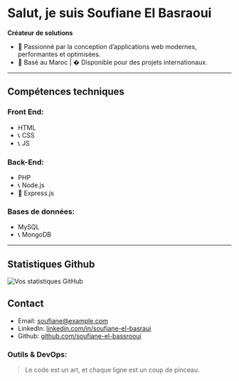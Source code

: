 # Salut, je suis Soufiane El Basraoui  
**Créateur de solutions**  

- 🍟 Passionné par la conception d’applications web modernes, performantes et optimisées.  
- 🍟 Basé au Maroc | � Disponible pour des projets internationaux.  

---

## Compétences techniques  

### Front End:  
- HTML  
- 📞 CSS  
- 📞 JS  

### Back-End:  
- PHP  
- 📞 Node.js  
- 🍟 Express.js  

### Bases de données:  
- MySQL  
- 📞 MongoDB  

---

## Statistiques Github  
![Vos statistiques GitHub](https://github-readme-stats.vercel.app/api?username=votreusername&show_icons=true&theme=radical)

## Contact  
- Email: soufiane@example.com  
- LinkedIn: [linkedin.com/in/soufiane-el-basraui](https://www.linkedin.com/in/soufiane-el-basraui)  
- Github: [github.com/soufiane-el-bassrooui](https://github.com/soufiane-el-bassrooui)  

### Outils & DevOps:  
> Le code est un art, et chaque ligne est un coup de pinceau.
